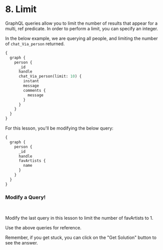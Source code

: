 # 8. Limit

GraphQL queries allow you to limit the number of results that appear for a multi, ref predicate. In order to perform a limit, you can specify an integer.

In the below example, we are querying all people, and limiting the number of `chat_Via_person` returned.

```graphql
{
  graph {
    person {
      _id
      handle
      chat_Via_person(limit: 10) {
        instant
        message
        comments {
          message
        }
      }
    }
  }
}
```

For this lesson, you'll be modifying the below query:

```graphql
{
  graph {
    person {
      _id
      handle
      favArtists {
        name
      }
    }
  }
}
```

<div class="challenge">
<h3>Modify a Query!</h3>
<br/>
<p>Modify the last query in this lesson to limit the number of favArtists to 1.</p>

<p>Use the above queries for reference.</p>
<p>Remember, if you get stuck, you can click on the "Get Solution" button to see the answer.</p>
</div>
<br/>
<br/>
